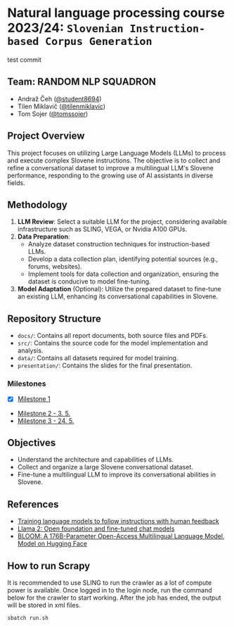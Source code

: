 # Natural language processing course 2023/24: `Slovenian Instruction-based Corpus Generation`
test commit

## Team: RANDOM NLP SQUADRON
- Andraž Čeh ([@student8694](https://github.com/student8694))
- Tilen Miklavič ([@tilenmiklavic](https://github.com/tilenmiklavic))
- Tom Sojer ([@tomssojer](https://github.com/tomssojer))


## Project Overview
This project focuses on utilizing Large Language Models (LLMs) to process and execute complex Slovene instructions. The objective is to collect and refine a conversational dataset to improve a multilingual LLM's Slovene performance, responding to the growing use of AI assistants in diverse fields.

## Methodology
1. **LLM Review**: Select a suitable LLM for the project, considering available infrastructure such as SLING, VEGA, or Nvidia A100 GPUs.
2. **Data Preparation**:
   - Analyze dataset construction techniques for instruction-based LLMs.
   - Develop a data collection plan, identifying potential sources (e.g., forums, websites).
   - Implement tools for data collection and organization, ensuring the dataset is conducive to model fine-tuning.
3. **Model Adaptation** (Optional): Utilize the prepared dataset to fine-tune an existing LLM, enhancing its conversational capabilities in Slovene.

## Repository Structure
- `docs/`: Contains all report documents, both source files and PDFs.
- `src/`: Contains the source code for the model implementation and analysis.
- `data/`: Contains all datasets required for model training.
- `presentation/`: Contains the slides for the final presentation.


### Milestones
- [x] [Milestone 1](https://github.com/UL-FRI-NLP-2023-2024/ul-fri-nlp-course-project-random_nlp_squadron/milestone/1) 
- [Milestone 2 - 3. 5.](https://github.com/UL-FRI-NLP-2023-2024/ul-fri-nlp-course-project-random_nlp_squadron/milestone/2) 
- [Milestone 3 - 24. 5.](https://github.com/UL-FRI-NLP-2023-2024/ul-fri-nlp-course-project-random_nlp_squadron/milestone/3) 

## Objectives
- Understand the architecture and capabilities of LLMs.
- Collect and organize a large Slovene conversational dataset.
- Fine-tune a multilingual LLM to improve its conversational abilities in Slovene.


## References
- [Training language models to follow instructions with human feedback](https://arxiv.org/abs/2203.02155)
- [Llama 2: Open foundation and fine-tuned chat models](https://arxiv.org/abs/2307.09288)
- [BLOOM: A 176B-Parameter Open-Access Multilingual Language Model](https://arxiv.org/abs/2211.05100), [Model on Hugging Face](https://huggingface.co/bigscience/bloom)

## How to run Scrapy
It is recommended to use SLING to run the crawler as a lot of compute power is available. Once logged in to the login node, run the command below for the crawler to start working. After the job has ended, the output will be stored in xml files.
```
sbatch run.sh
```
